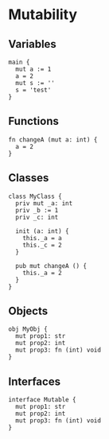 # Mutability

## Variables
```the
main {
  mut a := 1
  a = 2
  mut s := ''
  s = 'test'
}
```

## Functions
```the
fn changeA (mut a: int) {
  a = 2
}
```

## Classes
```the
class MyClass {
  priv mut _a: int
  priv _b := 1
  priv _c: int

  init (a: int) {
    this._a = a
    this._c = 2
  }

  pub mut changeA () {
    this._a = 2
  }
}
```

## Objects
```the
obj MyObj {
  mut prop1: str
  mut prop2: int
  mut prop3: fn (int) void
}
```

## Interfaces
```the
interface Mutable {
  mut prop1: str
  mut prop2: int
  mut prop3: fn (int) void
}
```
